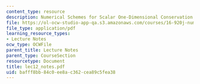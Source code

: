 ```yaml
---
content_type: resource
description: Numerical Schemes for Scalar One-Dimensional Conservation Laws
file: https://ol-ocw-studio-app-qa.s3.amazonaws.com/courses/16-920j-numerical-methods-for-partial-differential-equations-sma-5212-spring-2003/bafff8bb84c0ee8ac362cea89c5fea38_lec12_notes.pdf
file_type: application/pdf
learning_resource_types:
- Lecture Notes
ocw_type: OCWFile
parent_title: Lecture Notes
parent_type: CourseSection
resourcetype: Document
title: lec12_notes.pdf
uid: bafff8bb-84c0-ee8a-c362-cea89c5fea38
---
```


